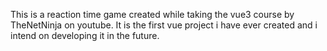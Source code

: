This is a reaction time game created while taking the vue3 course by TheNetNinja on youtube.
It is the first vue project i have ever created and i intend on developing it in the future.

